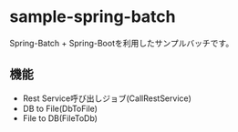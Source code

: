 # sample-spring-batch

Spring-Batch + Spring-Bootを利用したサンプルバッチです。

## 機能
- Rest Service呼び出しジョブ(CallRestService)
- DB to File(DbToFile)
- File to DB(FileToDb)
